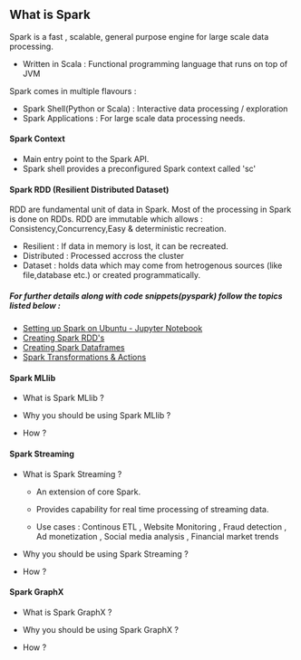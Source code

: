 ## What is Spark

Spark is a fast , scalable, general purpose engine for large scale data processing.
* Written in Scala : Functional programming language that runs on top of JVM

Spark comes in multiple flavours :
* Spark Shell(Python or Scala) : Interactive data processing / exploration
* Spark Applications : For large scale data processing needs. 

#### Spark Context
- Main entry point to the Spark API.
- Spark shell provides a preconfigured Spark context called 'sc'

#### Spark RDD (Resilient Distributed Dataset)
RDD are fundamental unit of data in Spark. Most of the processing in Spark is done on RDDs.
RDD are immutable which allows : Consistency,Concurrency,Easy & deterministic recreation. 

- Resilient : If data in memory is lost, it can be recreated.
- Distributed : Processed accross the cluster
- Dataset : holds data which may come from hetrogenous sources (like file,database etc.) or created programmatically. 

##### For further details along with code snippets(pyspark) follow the topics listed below :

* [Setting up Spark on Ubuntu - Jupyter Notebook](https://github.com/zydusss/Spark/blob/master/Launching%20Spark%20On%20Ubuntu.ipynb)
* [Creating Spark RDD's](https://github.com/zydusss/Spark/blob/master/Creating%20Spark%20RDD.ipynb)
* [Creating Spark Dataframes](https://github.com/zydusss/Spark/blob/master/Creating%20Spark%20Dataframe.ipynb)
* [Spark Transformations & Actions](https://github.com/zydusss/Spark/blob/master/Spark%20Transformations%20%26%20Actions.ipynb) 
 
 
 #### Spark MLlib
 
 
 * What is Spark MLlib ?
 
 * Why you should be using Spark MLlib ?
 
 * How ?
 
 
 #### Spark Streaming
 
 * What is Spark Streaming ?
 
   * An extension of core Spark.
   
   * Provides capability for real time processing of streaming data.
   
   * Use cases : Continous ETL , Website Monitoring , Fraud detection , Ad monetization , Social media analysis , Financial market trends
 
 * Why you should be using Spark Streaming ?
 
 * How ?
 
 
 #### Spark GraphX
 
 * What is Spark GraphX ?
 
 * Why you should be using Spark GraphX ?
 
 * How ?
 
 
 
 
 
 
 
 
